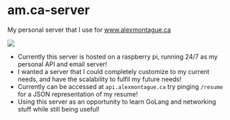 # am.ca-server
My personal server that I use for www.alexmontague.ca

![](https://i.imgur.com/Xn3AuBS.jpg)

- Currently this server is hosted on a raspberry pi, running 24/7 as my personal API and email server!
- I wanted a server that I could completely customize to my current needs, and have the scalability to fulfil my future needs!
- Currently can be accessed at `api.alexmontague.ca` try pinging `/resume` for a JSON representation of my resume!
- Using this server as an opportunity to learn GoLang and networking stuff while still being useful!
